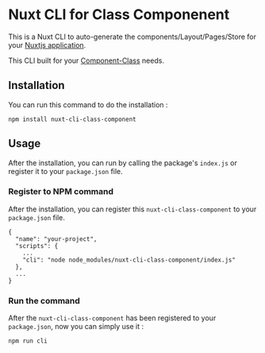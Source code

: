 # Nuxt CLI for Class Componenent

This is a Nuxt CLI to auto-generate the components/Layout/Pages/Store for your [Nuxtjs application](https://nuxtjs.org/).

This CLI built for your [Component-Class](https://class-component.vuejs.org) needs.

## Installation

You can run this command to do the installation :

```
npm install nuxt-cli-class-component
```

## Usage

After the installation, you can run by calling the package's `index.js` or register it to your `package.json` file.

### Register to NPM command

After the installation, you can register this `nuxt-cli-class-component` to your `package.json` file.

```
{
  "name": "your-project",
  "scripts": {
    ...
    "cli": "node node_modules/nuxt-cli-class-component/index.js"
  },
  ...
}
```

### Run the command

After the `nuxt-cli-class-component` has been registered to your `package.json`, now you can simply use it :

```
npm run cli
```
